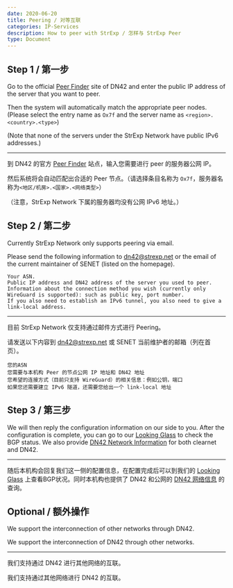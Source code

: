 ```yaml
---
date: 2020-06-20
title: Peering / 对等互联
categories: IP-Services
description: How to peer with StrExp / 怎样与 StrExp Peer
type: Document
---
```


## Step 1 / 第一步

Go to the official [Peer Finder](https://dn42.us/peers) site of DN42 and enter the public IP address of the server that you want to peer.

Then the system will automatically match the appropriate peer nodes. (Please select the entry name as `Ox7f` and the server name as `<region>.<country>.<type>`)

(Note that none of the servers under the StrExp Network have public IPv6 addresses.)

---

到 DN42 的官方 [Peer Finder](https://dn42.us/peers) 站点，输入您需要进行 peer 的服务器公网 IP。

然后系统将会自动匹配出合适的 Peer 节点。（请选择条目名称为 `Ox7f`，服务器名称为`<地区/机房>.<国家>.<网络类型>`）

（注意，StrExp Network 下属的服务器均没有公网 IPv6 地址。）

## Step 2 / 第二步

Currently StrExp Network only supports peering via email.

Please send the following information to [dn42@strexp.net](mailto:dn42@strexp.net) or the email of the current maintainer of SENET (listed on the homepage).

```
Your ASN.
Public IP address and DN42 address of the server you used to peer.
Information about the connection method you wish (currently only WireGuard is supported): such as public key, port number.
If you also need to establish an IPv6 tunnel, you also need to give a link-local address.
```

---

目前 StrExp Network 仅支持通过邮件方式进行 Peering。

请发送以下内容到 [dn42@strexp.net](mailto:dn42@strexp.net) 或 SENET 当前维护者的邮箱（列在首页）。

```
您的ASN
您需要与本机构 Peer 的节点公网 IP 地址和 DN42 地址
您希望的连接方式（目前只支持 WireGuard）的相关信息：例如公钥，端口
如果您还需要建立 IPv6 隧道，还需要您给出一个 link-local 地址
```

## Step 3 / 第三步

We will then reply the configuration information on our side to you. After the configuration is complete, you can go to our [Looking Glass](https://lg.strexp.net) to check the BGP status. We also provide [DN42 Network Information](https://net-info.nia.ac.cn) for both clearnet and DN42.

---

随后本机构会回复我们这一侧的配置信息，在配置完成后可以到我们的 [Looking Glass](https://lg.strexp.net) 上查看BGP状况。同时本机构也提供了 DN42 和公网的 [DN42 网络信息](https://net-info.nia.ac.cn) 的查询。

## Optional / 额外操作

We support the interconnection of other networks through DN42.

We support the interconnection of DN42 through other networks.

---

我们支持通过 DN42 进行其他网络的互联。

我们支持通过其他网络进行 DN42 的互联。
